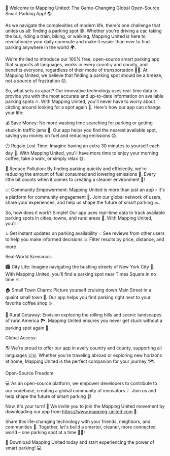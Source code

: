 🚀 Welcome to Mapping United: The Game-Changing Global Open-Source Smart Parking App! 🌎

As we navigate the complexities of modern life, there's one challenge that unites us all: finding a parking spot 😩. Whether you're driving a car, taking the bus, riding a train, biking, or walking, Mapping United is here to revolutionize your daily commute and make it easier than ever to find parking anywhere in the world 🌍.

We're thrilled to introduce our 100% free, open-source smart parking app that supports all languages, works in every country and county, and benefits everyone, regardless of their mode of transportation 🚗💨. At Mapping United, we believe that finding a parking spot should be a breeze, not a source of frustration 😊.

So, what sets us apart? Our innovative technology uses real-time data to provide you with the most accurate and up-to-date information on available parking spots 🔥. With Mapping United, you'll never have to worry about circling around looking for a spot again 🚗. Here's how our app can change your life:

💰 Save Money: No more wasting time searching for parking or getting stuck in traffic jams 💸. Our app helps you find the nearest available spot, saving you money on fuel and reducing emissions 😊.

🕒 Regain Lost Time: Imagine having an extra 30 minutes to yourself each day 👀. With Mapping United, you'll have more time to enjoy your morning coffee, take a walk, or simply relax 🌞.

💚 Reduce Pollution: By finding parking quickly and efficiently, we're reducing the amount of fuel consumed and lowering emissions 🌟. Every little bit counts when it comes to creating a cleaner environment 🌿!

📈 Community Empowerment: Mapping United is more than just an app – it's a platform for community engagement 🤝. Join our global network of users, share your experiences, and help us shape the future of smart parking 🔜.

So, how does it work? Simple! Our app uses real-time data to track available parking spots in cities, towns, and rural areas 📍. With Mapping United, you'll:

🔝 Get instant updates on parking availability
💡 See reviews from other users to help you make informed decisions
📊 Filter results by price, distance, and more

Real-World Scenarios:

🏙️ City Life: Imagine navigating the bustling streets of New York City 🗽️. With Mapping United, you'll find a parking spot near Times Square in no time 🔥.

🏠 Small Town Charm: Picture yourself cruising down Main Street in a quaint small town 🌳. Our app helps you find parking right next to your favorite coffee shop ☕️.

🚂 Rural Getaway: Envision exploring the rolling hills and scenic landscapes of rural America 🏞️. Mapping United ensures you never get stuck without a parking spot again 🚌.

Global Access:

🌎 We're proud to offer our app in every country and county, supporting all languages 🇺🇳. Whether you're traveling abroad or exploring new horizons at home, Mapping United is the perfect companion for your journey 🗺️.

Open-Source Freedom:

💻 As an open-source platform, we empower developers to contribute to our codebase, creating a global community of innovators 💡. Join us and help shape the future of smart parking 🚀!

Now, it's your turn! 🎉 We invite you to join the Mapping United movement by downloading our app from https://www.mapping-united.com 📲.

Share this life-changing technology with your friends, neighbors, and communities 🤩. Together, let's build a smarter, cleaner, more connected world – one parking spot at a time 🚀💥!

🎉 Download Mapping United today and start experiencing the power of smart parking! 💻